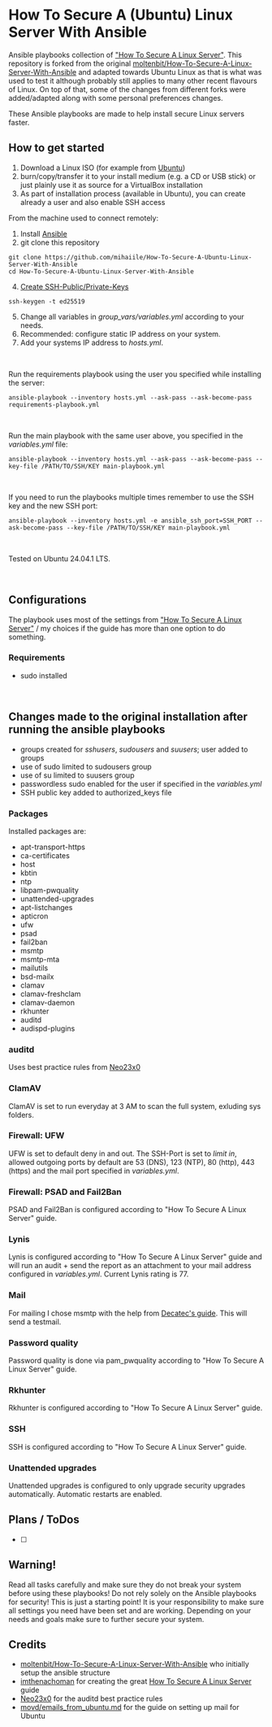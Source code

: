 # How To Secure A (Ubuntu) Linux Server With Ansible
Ansible playbooks collection of ["How To Secure A Linux Server"](https://github.com/imthenachoman/How-To-Secure-A-Linux-Server).
This repository is forked from the original [moltenbit/How-To-Secure-A-Linux-Server-With-Ansible](https://github.com/moltenbit/How-To-Secure-A-Linux-Server-With-Ansible) and adapted towards Ubuntu Linux as that is what was used to test it although probably still applies to many other recent flavours of Linux. On top of that, some of the changes from different forks were added/adapted along with some personal preferences changes. 

These Ansible playbooks are made to help install secure Linux servers faster.

## How to get started
1. Download a Linux ISO (for example from [Ubuntu](https://ubuntu.com/))
2. burn/copy/transfer it to your install medium (e.g. a CD or USB stick) or just plainly use it as source for a VirtualBox installation
3. As part of installation process (available in Ubuntu), you can create already a user and also enable SSH access

From the machine used to connect remotely:
1. Install [Ansible](https://docs.ansible.com/ansible/latest/installation_guide/intro_installation.html)
2. git clone this repository
  ```
  git clone https://github.com/mihaiile/How-To-Secure-A-Ubuntu-Linux-Server-With-Ansible
  cd How-To-Secure-A-Ubuntu-Linux-Server-With-Ansible
  ```
4. [Create SSH-Public/Private-Keys](https://github.com/imthenachoman/How-To-Secure-A-Linux-Server#ssh-publicprivate-keys)
  ```
  ssh-keygen -t ed25519
  ```

5. Change all variables in *group_vars/variables.yml* according to your needs.
7. Recommended: configure static IP address on your system.
8. Add your systems IP address to *hosts.yml*.

&nbsp;

Run the requirements playbook using the user you specified while installing the server:

    ansible-playbook --inventory hosts.yml --ask-pass --ask-become-pass requirements-playbook.yml

&nbsp;

Run the main playbook with the same user above, you specified in the *variables.yml* file:

    ansible-playbook --inventory hosts.yml --ask-pass --ask-become-pass --key-file /PATH/TO/SSH/KEY main-playbook.yml

&nbsp;

If you need to run the playbooks multiple times remember to use the SSH key and the new SSH port:

    ansible-playbook --inventory hosts.yml -e ansible_ssh_port=SSH_PORT --ask-become-pass --key-file /PATH/TO/SSH/KEY main-playbook.yml

&nbsp;

Tested on Ubuntu 24.04.1 LTS.

&nbsp;

## Configurations
The playbook uses most of the settings from ["How To Secure A Linux Server"](https://github.com/imthenachoman/How-To-Secure-A-Linux-Server) / my choices if the guide has more than one option to do something.

### Requirements
- sudo installed

&nbsp;

## Changes made to the original installation after running the ansible playbooks
- groups created for *sshusers*, *sudousers* and *suusers*; user added to groups
- use of sudo limited to sudousers group
- use of su limited to suusers group
- passwordless sudo enabled for the user if specified in the *variables.yml* 
- SSH public key added to authorized_keys file

### Packages
Installed packages are:
- apt-transport-https
- ca-certificates
- host
- kbtin
- ntp
- libpam-pwquality
- unattended-upgrades
- apt-listchanges
- apticron
- ufw
- psad
- fail2ban
- msmtp
- msmtp-mta
- mailutils
- bsd-mailx
- clamav
- clamav-freshclam
- clamav-daemon
- rkhunter
- auditd
- audispd-plugins

### auditd
Uses best practice rules from [Neo23x0](https://github.com/Neo23x0) 

### ClamAV
ClamAV is set to run everyday at 3 AM to scan the full system, exluding sys folders.

### Firewall: UFW
UFW is set to default deny in and out. 
The SSH-Port is set to *limit in*, allowed outgoing ports by default are 53 (DNS), 123 (NTP), 80 (http), 443 (https) and the mail port specified in *variables.yml*.

### Firewall: PSAD and Fail2Ban
PSAD and Fail2Ban is configured according to "How To Secure A Linux Server" guide.

### Lynis
Lynis is configured according to "How To Secure A Linux Server" guide and will run an audit + send the report as an attachment to your mail address configured in *variables.yml*.
Current Lynis rating is 77.

### Mail
For mailing I chose msmtp with the help from [Decatec's guide](https://decatec.de/linux/linux-einfach-e-mails-versenden-mit-msmtp/). This will send a testmail.

### Password quality
Password quality is done via pam_pwquality according to "How To Secure A Linux Server" guide.

### Rkhunter
Rkhunter is configured according to "How To Secure A Linux Server" guide.

### SSH
SSH is configured according to "How To Secure A Linux Server" guide.

### Unattended upgrades
Unattended upgrades is configured to only upgrade security upgrades automatically. Automatic restarts are enabled.

## Plans / ToDos
- [ ] 

## Warning!
Read all tasks carefully and make sure they do not break your system before using these playbooks!
Do not rely solely on the Ansible playbooks for security! This is just a starting point!
It is your responsibility to make sure all settings you need have been set and are working.
Depending on your needs and goals make sure to further secure your system.

## Credits
- [moltenbit/How-To-Secure-A-Linux-Server-With-Ansible](https://github.com/moltenbit/How-To-Secure-A-Linux-Server-With-Ansible) who initially setup the ansible structure
- [imthenachoman](https://github.com/imthenachoman) for creating the great [How To Secure A Linux Server](https://github.com/imthenachoman/How-To-Secure-A-Linux-Server) guide
- [Neo23x0](https://github.com/Neo23x0) for the auditd best practice rules
- [movd/emails_from_ubuntu.md](https://gist.github.com/movd/7a9e3db63d076f85d16c7dcde62fe401) for the guide on setting up mail for Ubuntu
